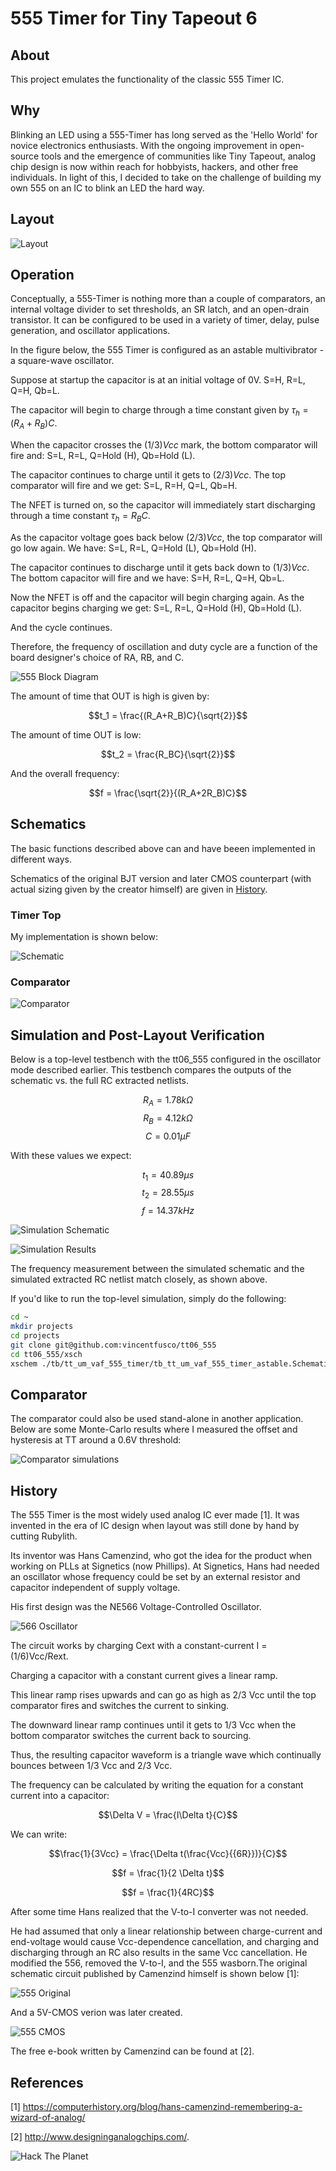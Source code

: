 # 555 Timer for Tiny Tapeout 6
 
## About
 This project emulates the functionality of the classic 555 Timer IC. 
  
## Why
 
Blinking an LED using a 555-Timer has long served as the 'Hello World' for novice electronics enthusiasts. With the ongoing improvement in open-source tools and the emergence of communities like Tiny Tapeout, analog chip design is now within reach for hobbyists, hackers, and other free individuals. In light of this, I decided to take on the challenge of building my own 555 on an IC to blink an LED the hard way.
 
## Layout
![Layout](./docs/555_layout.png)

## Operation

Conceptually, a 555-Timer is nothing more than a couple of comparators, an internal voltage divider to set thresholds, an SR latch, and an open-drain transistor. It can be configured to be used in a variety
of timer, delay, pulse generation, and oscillator applications.

In the figure below, the 555 Timer is configured as an astable multivibrator - a square-wave oscillator.

Suppose at startup the capacitor is at an initial voltage of 0V. S=H, R=L, Q=H, Qb=L. 

The capacitor will begin to charge through a time constant given by $\tau_h = (R_A+R_B)C$.

When the capacitor crosses the $(1/3)Vcc$ mark, the bottom comparator will fire and: S=L, R=L, Q=Hold (H), Qb=Hold (L).

The capacitor continues to charge until it gets to $(2/3)Vcc$. The top comparator will fire and we get: S=L, R=H, Q=L, Qb=H.

The NFET is turned on, so the capacitor will immediately start discharging through a time constant $\tau_h = R_BC$.

As the capacitor voltage goes back below $(2/3)Vcc$, the top comparator will go low again. We have: S=L, R=L, Q=Hold (L), Qb=Hold (H).

The capacitor continues to discharge until it gets back down to $(1/3)Vcc$. The bottom capacitor will fire and we have: S=H, R=L, Q=H, Qb=L.

Now the NFET is off and the capacitor will begin charging again. As the capacitor begins charging we get: S=L, R=L, Q=Hold (H), Qb=Hold (L).

And the cycle continues.

Therefore, the frequency of oscillation and duty cycle are a function of the board designer's choice of RA, RB, and C.

![555 Block Diagram](./docs/555_system_diagram.PNG)

The amount of time that OUT is high is given by:

$$t_1 = \frac{(R_A+R_B)C}{\sqrt{2}}$$

The amount of time OUT is low:

$$t_2 = \frac{R_BC}{\sqrt{2}}$$

And the overall frequency:

$$f = \frac{\sqrt{2}}{(R_A+2R_B)C}$$

## Schematics

The basic functions described above can and have beeen implemented in different ways. 

Schematics of the original BJT version and later CMOS counterpart (with actual sizing given by the creator himself) are given in [History](#history).

### Timer Top

My implementation is shown below:

![Schematic](./docs/timer_core_schematic.PNG)

### Comparator

![Comparator](./docs/comp_p_schem_vs_layout.PNG)

## Simulation and Post-Layout Verification

Below is a top-level testbench with the tt06_555 configured in the oscillator mode described earlier. This testbench compares the outputs of the schematic vs. the full RC extracted netlists.

$$R_A = 1.78k\Omega$$
$$R_B = 4.12k\Omega$$
$$C = 0.01\mu F$$

With these values we expect:

$$ t_1 = 40.89\mu s$$
$$t_2 = 28.55\mu s$$
$$ f = 14.37kHz$$

![Simulation Schematic](./docs/tb_tt_um_vaf_555_timer_astable_schematic.PNG)

![Simulation Results](./docs/tb_tt_um_vaf_555_timer_astable_results.png)

The frequency measurement between the simulated schematic and the simulated extracted RC netlist match closely, as shown above.

If you'd like to run the top-level simulation, simply do the following:

``` bash
cd ~
mkdir projects
cd projects
git clone git@github.com:vincentfusco/tt06_555
cd tt06_555/xsch
xschem ./tb/tt_um_vaf_555_timer/tb_tt_um_vaf_555_timer_astable.Schematic
```

## Comparator 

The comparator could also be used stand-alone in another application. Below are some Monte-Carlo results where I measured
the offset and hysteresis at TT around a 0.6V threshold:

![Comparator simulations](./docs/comp_p_simulations.PNG)

## History

The 555 Timer is the most widely used analog IC ever made [1]. It was invented in the era of IC design when layout was still done by hand by cutting Rubylith.

Its inventor was Hans Camenzind, who got the idea for the product when working on PLLs at Signetics (now Phillips). At Signetics, Hans had needed an oscillator whose frequency could be set by an external resistor and capacitor independent of supply voltage.

His first design was the NE566 Voltage-Controlled Oscillator.

![566 Oscillator](./docs/566_oscillator.PNG)

The circuit works by charging Cext with a constant-current I = (1/6)Vcc/Rext.

Charging a capacitor with a constant current gives a linear ramp.

This linear ramp rises upwards and can go as high as 2/3 Vcc until the top comparator fires and switches the current to sinking.

The downward linear ramp continues until it gets to 1/3 Vcc when the bottom comparator switches the current back to sourcing.

Thus, the resulting capacitor waveform is a triangle wave which continually bounces between 1/3 Vcc and 2/3 Vcc.

The frequency can be calculated by writing the equation for a constant current into a capacitor:

$$\Delta V = \frac{I\Delta t}{C}$$

We can write:

$$\frac{1}{3Vcc} = \frac{\Delta t(\frac{Vcc}{{6R}})}{C}$$

$$f = \frac{1}{2 \Delta t}$$

$$f = \frac{1}{4RC}$$

After some time Hans realized that the V-to-I converter was not needed. 

He had assumed that only a linear relationship between charge-current and end-voltage would cause Vcc-dependence cancellation, and charging and discharging through an RC also results in the same Vcc cancellation. He modified the 556, removed the V-to-I, and the 555 wasborn.The original schematic circuit published by Camenzind himself is shown below [1]:

![555 Original](./docs/555_original.PNG)

And a 5V-CMOS verion was later created.

![555 CMOS](./docs/555_cmos.PNG)

The free e-book written by Camenzind can be found at [2].

## References

[1] https://computerhistory.org/blog/hans-camenzind-remembering-a-wizard-of-analog/

[2] http://www.designinganalogchips.com/.

![Hack The Planet](./docs/gibson.PNG)
